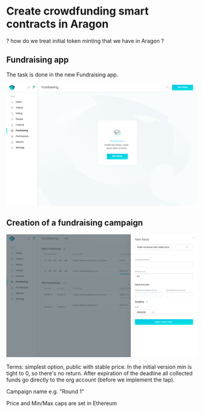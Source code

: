 # Create crowdfunding smart contracts in Aragon

? how do we treat initial token minting that we have in Aragon ?

## Fundraising app

The task is done in the new Fundraising app.

![Empty State](../.gitbook/assets/webapp-1366px-fundraising-empty-state%20%281%29.jpg)

## Creation of a fundraising campaign

![](../.gitbook/assets/webapp-1366px-fundraising-new-raise-2x-3.jpg)

Terms: simplest option, public with stable price. In the initial version min is tight to 0, so there's no return. After expiration of the deadline all collected funds go directly to the org account \(before we implement the tap\).

Campaign name e.g. "Round 1"

Price and Min/Max caps are set in Ethereum



